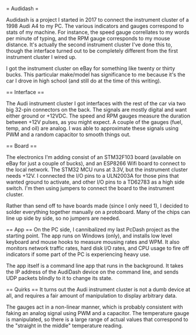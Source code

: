 = Audidash =

Audidash is a project I started in 2017 to connect the instrument cluster of a 1998 Audi A4 to my PC. The various indicators and gauges correspond to stats of my machine. For instance, the speed gauge correllates to my words per minute of typing, and the RPM gauge corresponds to my mouse distance. It's actually the second instrument cluster I've done this to, though the interface turned out to be completely different from the first instrument cluster I wired up.

I got the instrument cluster on eBay for something like twenty or thirty bucks. This particular make/model has significance to me because it's the car I drove in high school (and still do at the time of this writing).

== Interface ==

The Audi instrument cluster I got interfaces with the rest of the car via two big 32-pin connectors on the back. The signals are mostly digital and want either ground or +12VDC. The speed and RPM gauges measure the duration between +12V pulses, as you might expect. A couple of the gauges (fuel, temp, and oil) are analog. I was able to approximate these signals using PWM and a random capacitor to smooth things out.

== Board ==

The electronics I'm adding consist of an STM32F103 board (available on eBay for just a couple of bucks), and an ESP8266 Wifi board to connect to the local network. The STM32 MCU runs at 3.3V, but the instrument cluster needs +12V. I connected the I/O pins to a ULN2003A for those pins that wanted ground to activate, and other I/O pins to a TD62783 as a high side switch. I'm then using jumpers to connect the board to the instrument cluster.

Rather than send off to have boards made (since I only need 1), I decided to solder everything together manually on a protoboard. Many of the chips can line up side by side, so no jumpers are needed.

== App ==
On the PC side, I cannibalized my last PcDash project as the starting point. The app runs on Windows (only), and installs low level keyboard and mouse hooks to measure mousing rates and WPM. It also monitors network traffic rates, hard disk I/O rates, and CPU usage to fire off indicators if some part of the PC is experiencing heavy use.

The app itself is a command line app that runs in the background. It takes the IP address of the AudiDash device on the command line, and sends UDP packets blindly to it to change its state.

== Quirks ==
It turns out the Audi instrument cluster is not a dumb device at all, and requires a fair amount of manipulation to display arbitrary data.

The gauges act in a non-linear manner, which is probably consistent with faking an analog signal using PWM and a capacitor. The temperature gauge is manipulated, so there is a large range of actual values that correspond to the "straight in the middle" temperature reading.